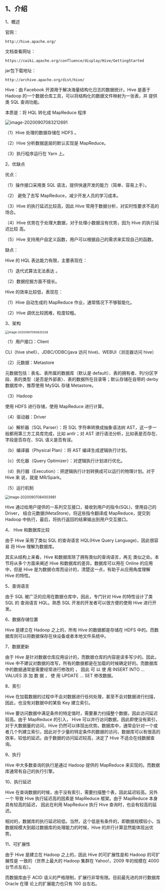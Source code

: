 ## 1、介绍

1、概述

官网：

```http
http://hive.apache.org/
```

文档查看网址：

```http
https://cwiki.apache.org/confluence/display/Hive/GettingStarted
```

jar包下载地址：

```http
http://archive.apache.org/dist/hive/
```

Hive：由 Facebook 开源用于解决海量结构化日志的数据统计。Hive 是基于 Hadoop 的一个数据仓库工具，可以将结构化的数据文件映射为一张表，并 提供类 SQL 查询功能。

本质是：将 HQL 转化成 MapReduce 程序

![image-20200907083212691](https://gitee.com/whlgdxlkl/my-picture-bed/raw/master/uploadPicture/image-20200907083212691.png)

（1）Hive 处理的数据存储在 HDFS 。

（2）Hive 分析数据底层的默认实现是 MapReduce。 

（3）执行程序运行在 Yarn 上。

2、优缺点

优点：

（1）操作接口采用类 SQL 语法，提供快速开发的能力（简单、容易上手）。 

（2） 避免了去写 MapReduce，减少开发人员的学习成本。

（3）Hive 的执行延迟比较高，因此 Hive 常用于数据分析，对实时性要求不高的场合。

 （4）Hive 优势在于处理大数据，对于处理小数据没有优势，因为 Hive 的执行延迟比较 高。 

（5）Hive 支持用户自定义函数，用户可以根据自己的需求来实现自己的函数。

缺点：

Hive 的 HQL 表达能力有限，主要表现在：

（1）迭代式算法无法表达 。

（2）数据挖掘方面不擅长。

Hive 的效率比较低，表现在：

（1）Hive 自动生成的 MapReduce 作业，通常情况下不够智能化。

（2）Hive 调优比较困难，粒度较粗。

3、架构

<img src="https://gitee.com/whlgdxlkl/my-picture-bed/raw/master/uploadPicture/image-20200907083625228.png" alt="image-20200907083625228" style="zoom:67%;" />

（1）用户接口：Client 

CLI（hive shell）、JDBC/ODBC(java 访问 hive)、WEBUI（浏览器访问 hive） 

（2）元数据：Metastore 

元数据包括：表名、表所属的数据库（默认是 default）、表的拥有者、列/分区字段、表的类型（是否是外部表）、表的数据所在目录等；默认存储在自带的 derby 数据库中，推荐使用 MySQL 存储 Metastore。

（3）Hadoop

使用 HDFS 进行存储，使用 MapReduce 进行计算。

（4）驱动器：Driver

（a）解析器（SQL Parser）：将 SQL 字符串转换成抽象语法树 AST，这一步一般都用第三方工具库完成，比如 antlr；对 AST 进行语法分析，比如表是否存在、字段是否存在、SQL 语义是否有误。 

（b）编译器（Physical Plan）：将 AST 编译生成逻辑执行计划。 

（c）优化器（Query Optimizer）：对逻辑执行计划进行优化。 

（d）执行器（Execution）：把逻辑执行计划转换成可以运行的物理计划。对于 Hive 来 说，就是 MR/Spark。

（5）运行机制

<img src="https://gitee.com/whlgdxlkl/my-picture-bed/raw/master/uploadPicture/image-20200907084003981.png" alt="image-20200907084003981" style="zoom:80%;" />

Hive 通过给用户提供的一系列交互接口，接收到用户的指令(SQL)，使用自己的 Driver， 结合元数据(MetaStore)，将这些指令翻译成 MapReduce，提交到 Hadoop 中执行，最后，将执行返回的结果输出到用户交互接口。

4、 Hive 和数据库比较

由于 Hive 采用了类似 SQL 的查询语言 HQL(Hive Query Language)，因此很容易 将 Hive 理解为数据库。

其实从结构上来看，Hive 和数据库除了拥有类似的查询语言，再无 类似之处。本节将从多个方面来阐述 Hive 和数据库的差异。数据库可以用在 Online 的应用 中，但是 Hive 是为数据仓库而设计的，清楚这一点，有助于从应用角度理解 Hive 的特性。

5、查询语言

由于 SQL 被广泛的应用在数据仓库中，因此，专门针对 Hive 的特性设计了类 SQL 的 查询语言 HQL。熟悉 SQL 开发的开发者可以很方便的使用 Hive 进行开发。

6、数据存储位置

Hive 是建立在 Hadoop 之上的，所有 Hive 的数据都是存储在 HDFS 中的。而数据库则可以将数据保存在块设备或者本地文件系统中。

7、数据更新

由于 Hive 是针对数据仓库应用设计的，而数据仓库的内容是读多写少的。因此，Hive 中不建议对数据的改写，所有的数据都是在加载的时候确定好的。而数据库中的数据通常是需要经常进行修改的 ， 因此 可 以 使 用 INSERT INTO … VALUES 添 加 数 据 ， 使 用 UPDATE … SET 修改数据。

8、索引

Hive 在加载数据的过程中不会对数据进行任何处理，甚至不会对数据进行扫描，因此，也没有对数据中的某些 Key 建立索引。

Hive 要访问数据中满足条件的特定值时，需要暴力扫描整个数据，因此访问延迟较高。由于 MapReduce 的引入， Hive 可以并行访问数据，因此即使没有索引，对于大数据量的访问，Hive 仍然可以体现出优势。数据库中，通常会针对一个或者几个列建立索引，因此对于少量的特定条件的数据的访问，数据库可以有很高的效率，较低的延迟。由于数据的访问延迟较高，决定了 Hive 不适合在线数据查询。

9、执行

Hive 中大多数查询的执行是通过 Hadoop 提供的 MapReduce 来实现的。而数据库通常有自己的执行引擎。

10、执行延迟

Hive 在查询数据的时候，由于没有索引，需要扫描整个表，因此延迟较高。另外一个 导致 Hive 执行延迟高的因素是 MapReduce 框架。由于 MapReduce 本身具有较高的延迟， 因此在利用 MapReduce 执行 Hive 查询时，也会有较高的延迟。

相对的，数据库的执行延迟较低。当然，这个低是有条件的，即数据规模较小，当数据规模大到超过数据库的处理能力的时候，Hive 的并行计算显然能体现出优势。

11、可扩展性

由于 Hive 是建立在 Hadoop 之上的，因此 Hive 的可扩展性是和 Hadoop 的可扩展性是 一致的（世界上最大的 Hadoop 集群在 Yahoo!，2009 年的规模在 4000 台节点左右）。

而数据库由于 ACID 语义的严格限制，扩展行非常有限。目前最先进的并行数据库 Oracle 在理 论上的扩展能力也只有 100 台左右。

